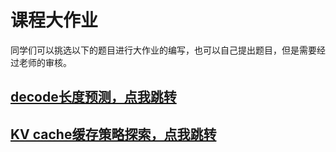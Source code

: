 # 课程大作业

同学们可以挑选以下的题目进行大作业的编写，也可以自己提出题目，但是需要经过老师的审核。

## [decode长度预测，点我跳转](https://github.com/spliii/Generation_Length_Prediction)

## [KV cache缓存策略探索，点我跳转](https://github.com/spliii/Caching-Strategy)


